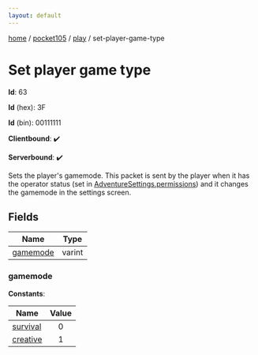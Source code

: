 ```yaml
---
layout: default
---
```


[home](/)  /  [pocket105](/protocol/pocket105)  /  [play](/protocol/pocket105/play)  /  set-player-game-type

# Set player game type

**Id**: 63

**Id** (hex): 3F

**Id** (bin): 00111111

**Clientbound**: ✔️

**Serverbound**: ✔️

Sets the player's gamemode. This packet is sent by the player when it has the operator status (set in [AdventureSettings.permissions](#play_adventure-settings_permissions)) and it changes the gamemode in the settings screen.

## Fields

Name | Type
---|---
[gamemode](#gamemode) | varint

### gamemode

**Constants**:

Name | Value
---|:---:
[survival](gamemode_survival) | 0
[creative](gamemode_creative) | 1
